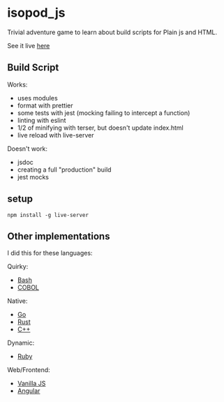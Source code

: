 # isopod_js
Trivial adventure game to learn about build scripts for Plain js and HTML.

See it live [here](https://matthewdeanmartin.github.io/isopod_js/src/)

## Build Script

Works:
- uses modules
- format with prettier
- some tests with jest (mocking failing to intercept a function)
- linting with eslint
- 1/2 of minifying with terser, but doesn't update index.html
- live reload with live-server

Doesn't work:
- jsdoc
- creating a full "production" build
- jest mocks

## setup

`npm install -g live-server`


## Other implementations
I did this for these languages:

Quirky:
- [Bash](https://github.com/matthewdeanmartin/isopod_shell)
- [COBOL](https://github.com/matthewdeanmartin/isopod_cob)

Native:
- [Go](https://github.com/matthewdeanmartin/isopod_go)
- [Rust](https://github.com/matthewdeanmartin/isopod_rust)
- [C++](https://github.com/matthewdeanmartin/isopod_cpp)

Dynamic:
- [Ruby](https://github.com/matthewdeanmartin/isopod_ruby)

Web/Frontend:
- [Vanilla JS](https://github.com/matthewdeanmartin/isopod_js)
- [Angular](https://github.com/matthewdeanmartin/isopod_angular)